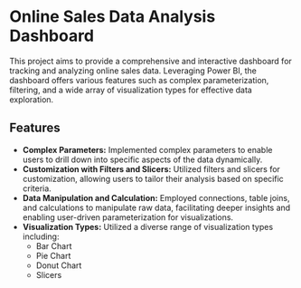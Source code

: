 # Online Sales Data Analysis Dashboard

This project aims to provide a comprehensive and interactive dashboard for tracking and analyzing online sales data. Leveraging Power BI, the dashboard offers various features such as complex parameterization, filtering, and a wide array of visualization types for effective data exploration.

## Features

- **Complex Parameters:** Implemented complex parameters to enable users to drill down into specific aspects of the data dynamically.
- **Customization with Filters and Slicers:** Utilized filters and slicers for customization, allowing users to tailor their analysis based on specific criteria.
- **Data Manipulation and Calculation:** Employed connections, table joins, and calculations to manipulate raw data, facilitating deeper insights and enabling user-driven parameterization for visualizations.
- **Visualization Types:** Utilized a diverse range of visualization types including:
  - Bar Chart
  - Pie Chart
  - Donut Chart
  - Slicers
